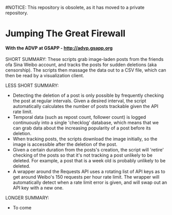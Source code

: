 #NOTICE: This repository is obsolete, as it has moved to a private repository.

# Jumping The Great Firewall

#### With the ADVP at GSAPP - http://advp.gsapp.org

SHORT SUMMARY: 
These scripts grab image-laden posts from the friends ofa Sina Weibo account, and tracks the posts for sudden deletions (aka censorship). The scripts then massage the data out to a CSV file, which can then be read by a visualization client.

LESS SHORT SUMMARY:
* Detecting the deletion of a post is only possible by frequently checking the post at regular intervals. Given a desired interval, the script automatically calculates the number of posts trackable given the API rate limit.
* Temporal data (such as repost count, follower count) is logged continuously into a single 'checklog' database, which means that we can grab data about the increasing popularity of a post before its deletion.
* When tracking posts, the scripts download the image initially, so the image is accessible after the deletion of the post.
* Given a certain duration from the posts's creation, the script will 'retire' checking of the posts so that it's not tracking a post unlikely to be deleted. For example, a post that is a week old is probably unlikely to be deleted.
* A wrapper around the Requests API uses a rotating list of API keys as to get around Weibo's 150 requests per hour rate limit. The wrapper will automatically detect when a rate limit error is given, and will swap out an API key with a new one.

LONGER SUMMARY:
* To come
